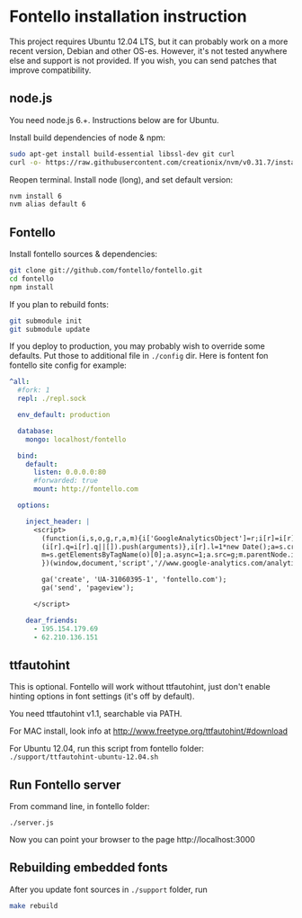Fontello installation instruction
=================================

This project requires Ubuntu 12.04 LTS, but it can probably work on a
more recent version, Debian and other OS-es. However, it's not tested anywhere else
and support is not provided. If you wish, you can send patches that improve compatibility.


## node.js

You need node.js 6.+. Instructions below are for Ubuntu.

Install build dependencies of node & npm:

```bash
sudo apt-get install build-essential libssl-dev git curl
curl -o- https://raw.githubusercontent.com/creationix/nvm/v0.31.7/install.sh | bash
```

Reopen terminal. Install node (long), and set default version:

```bash
nvm install 6
nvm alias default 6
```


## Fontello

Install fontello sources & dependencies:

```bash
git clone git://github.com/fontello/fontello.git
cd fontello
npm install
```

If you plan to rebuild fonts:

```bash
git submodule init
git submodule update
```

If you deploy to production, you may probably wish to override some defaults. Put those to
additional file in `./config` dir. Here is fontent fon fontello site config for example:

```yaml
^all:
  #fork: 1
  repl: ./repl.sock

  env_default: production

  database:
    mongo: localhost/fontello

  bind:
    default:
      listen: 0.0.0.0:80
      #forwarded: true
      mount: http://fontello.com

  options:

    inject_header: |
      <script>
        (function(i,s,o,g,r,a,m){i['GoogleAnalyticsObject']=r;i[r]=i[r]||function(){
        (i[r].q=i[r].q||[]).push(arguments)},i[r].l=1*new Date();a=s.createElement(o),
        m=s.getElementsByTagName(o)[0];a.async=1;a.src=g;m.parentNode.insertBefore(a,m)
        })(window,document,'script','//www.google-analytics.com/analytics.js','ga');

        ga('create', 'UA-31060395-1', 'fontello.com');
        ga('send', 'pageview');

      </script>

    dear_friends:
      - 195.154.179.69
      - 62.210.136.151
```


## ttfautohint

This is optional. Fontello will work without ttfautohint, just don't enable
hinting options in font settings (it's off by default).

You need ttfautohint v1.1, searchable via PATH.

For MAC install, look info at http://www.freetype.org/ttfautohint/#download

For Ubuntu 12.04, run this script from fontello folder: `./support/ttfautohint-ubuntu-12.04.sh`


## Run Fontello server

From command line, in fontello folder:

    ./server.js

Now you can point your browser to the page http://localhost:3000


## Rebuilding embedded fonts

After you update font sources in `./support` folder, run

```bash
make rebuild
```

